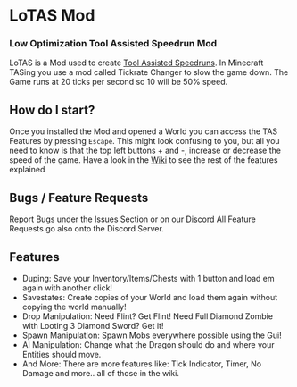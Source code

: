 ﻿# LoTAS Mod
### Low Optimization Tool Assisted Speedrun Mod

LoTAS is a Mod used to create [Tool Assisted Speedruns](https://en.wikipedia.org/wiki/Tool-assisted_speedrun). In Minecraft TASing you use a mod called Tickrate Changer to slow the game down. The Game runs at 20 ticks per second so 10 will be 50% speed.

## How do I start?

Once you installed the Mod and opened a World you can access the TAS Features by pressing `Escape`.
This might look confusing to you, but all you need to know is that the top left buttons + and -, increase or decrease the speed of the game.
Have a look in the [Wiki](nope) to see the rest of the features explained

## Bugs / Feature Requests

Report Bugs under the Issues Section or on our [Discord](discord.gg/nope)
All Feature Requests go also onto the Discord Server.

## Features
* Duping: Save your Inventory/Items/Chests with 1 button and load em again with another click!
* Savestates: Create copies of your World and load them again without copying the world manually!
* Drop Manipulation: Need Flint? Get Flint! Need Full Diamond Zombie with Looting 3 Diamond Sword? Get it!
* Spawn Manipulation: Spawn Mobs everywhere possible using the Gui!
* AI Manipulation: Change what the Dragon should do and where your Entities should move.
* And More: There are more features like: Tick Indicator, Timer, No Damage and more.. all of those in the wiki.
